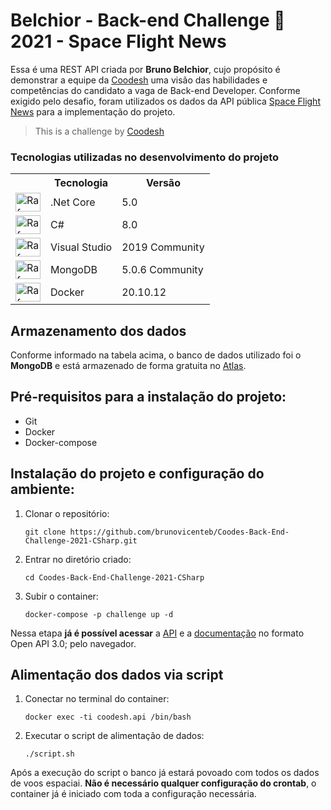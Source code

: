 # Belchior - Back-end Challenge 🏅 2021 - Space Flight News

Essa é uma REST API criada por **Bruno Belchior**, cujo propósito é demonstrar a equipe da [Coodesh](https://coodesh.com/) uma visão das habilidades e competências do candidato a vaga de Back-end Developer. Conforme exigido pelo desafio, foram utilizados os dados da API pública [Space Flight News](https://api.spaceflightnewsapi.net/v3/documentation) para a implementação do projeto.

>  This is a challenge by [Coodesh](https://coodesh.com/)

### Tecnologias utilizadas no desenvolvimento do projeto

<table>
  <tr>
    <th></th>
    <th>Tecnologia</th>
    <th>Versão</th>
  </tr>
  <tr>
    <td><img align="center" alt="Rafa-Csharp" height="30" width="40" src="https://icongr.am/devicon/dot-net-original.svg?size=40"></td>
    <td>.Net Core</td>
    <td>5.0</td>
  </tr>
  <tr>
    <td><img align="center" alt="Rafa-Csharp" height="30" width="40" src="https://icongr.am/devicon/csharp-original.svg?size=40"></td>
    <td>C#</td>
    <td>8.0</td>
  </tr>    
  <tr>
    <td><img align="center" alt="Rafa-Csharp" height="30" width="40" src="https://icongr.am/devicon/visualstudio-plain.svg?size=40"></td>
    <td>Visual Studio</td>
    <td>2019 Community</td>
  </tr>    
  <tr>
    <td><img align="center" alt="Rafa-Csharp" height="30" width="40" src="https://icongr.am/devicon/mongodb-original.svg?size=40"></td>
    <td>MongoDB</td>
    <td>5.0.6 Community</td>
  </tr>
  <tr>
    <td><img align="center" alt="Rafa-Csharp" height="30" width="40" src="https://icongr.am/devicon/docker-original.svg?size=40"></td>
    <td>Docker</td>
    <td>20.10.12</td>
  </tr>    
</table>

## Armazenamento dos dados

Conforme informado na tabela acima, o banco de dados utilizado foi o **MongoDB** e está armazenado de forma gratuita no [Atlas](https://www.mongodb.com/cloud/atlas).

## Pré-requisitos para a instalação do projeto:

+ Git
+ Docker
+ Docker-compose

## Instalação do projeto e configuração do ambiente:

1. Clonar o repositório:

   `
   git clone https://github.com/brunovicenteb/Coodes-Back-End-Challenge-2021-CSharp.git
   `

2. Entrar no diretório criado:

   `
   cd Coodes-Back-End-Challenge-2021-CSharp
   `

4. Subir o container:

   `
   docker-compose -p challenge up -d
   `
  
Nessa etapa **já é possível acessar** a [API](http://localhost:8000/) e a [documentação](http://localhost:8000/swagger/index.html) no formato Open API 3.0; pelo navegador.

## Alimentação dos dados via script

1. Conectar no terminal do container:

   `
   docker exec -ti coodesh.api /bin/bash
   `
   
2. Executar o script de alimentação de dados:

   `
   ./script.sh
   `

Após a execução do script o banco já estará povoado com todos os dados de voos espaciai. **Não é necessário qualquer configuração do crontab**, o container já é iniciado com toda a configuração necessária.
